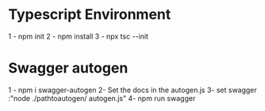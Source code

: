 # Typescript Environment

1 - npm init
2 - npm install
3 - npx tsc --init

# Swagger autogen

1 - npm i swagger-autogen
2- Set the docs in the autogen.js
3- set swagger :"node ./pathtoautogen/ autogen.js"
4- npm run swagger
